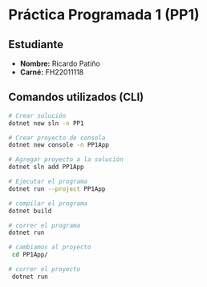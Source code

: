 # Práctica Programada 1 (PP1)

## Estudiante
- **Nombre:** Ricardo Patiño  
- **Carné:** FH22011118  

## Comandos utilizados (CLI)
```bash
# Crear solución
dotnet new sln -n PP1

# Crear proyecto de consola
dotnet new console -n PP1App

# Agregar proyecto a la solución
dotnet sln add PP1App

# Ejecutar el programa
dotnet run --project PP1App

# compilar el programa
dotnet build

# correr el programa
dotnet run

# cambiamos al proyecto
 cd PP1App/

# correr el proyecto
 dotnet run
